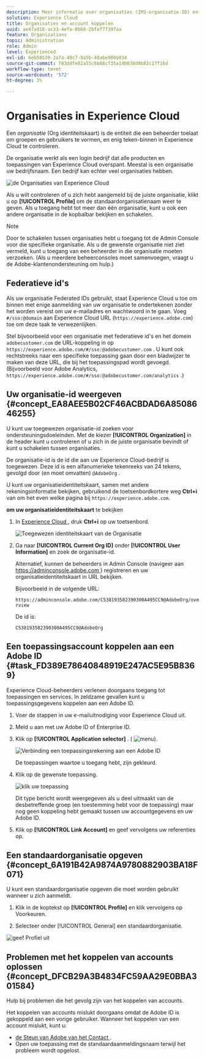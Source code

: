 ```yaml
---
description: Meer informatie over organisaties (IMS-organisatie-ID) en het koppelen van oplossingsaccounts aan Experience Cloud.
solution: Experience Cloud
title: Organisaties en account koppelen
uuid: ae47ad18-ac33-4efa-8b68-2bfaf77397aa
feature: Organizations
topic: Administration
role: Admin
level: Experienced
exl-id: 6eb58530-2a7a-48c7-9a5b-48a6e980a034
source-git-commit: f83ddfe82a55c6b88cf35a14b030d9b82c17f16d
workflow-type: tm+mt
source-wordcount: '572'
ht-degree: 3%

---
```


# Organisaties in Experience Cloud

Een *organisatie* (Org identiteitskaart) is de entiteit die een beheerder toelaat om groepen en gebruikers te vormen, en enig teken-binnen in Experience Cloud te controleren.

De organisatie werkt als een login bedrijf dat alle producten en toepassingen van Experience Cloud overspant. Meestal is een organisatie uw bedrijfsnaam. Een bedrijf kan echter veel organisaties hebben.

![ de Organisaties van Experience Cloud ](../assets/organizations-menu.png)

Als u wilt controleren of u zich hebt aangemeld bij de juiste organisatie, klikt u op **[!UICONTROL Profile]** om de standaardorganisatienaam weer te geven. Als u toegang hebt tot meer dan één organisatie, kunt u ook een andere organisatie in de kopbalbar bekijken en schakelen.

>[!NOTE]
>
>Door te schakelen tussen organisaties hebt u toegang tot de Admin Console voor die specifieke organisatie. Als u de gewenste organisatie niet ziet vermeld, kunt u toegang van een beheerder in die organisatie moeten verzoeken. (Als u meerdere beheerconsoles moet samenvoegen, vraagt u de Adobe-klantenondersteuning om hulp.)

## Federatieve id&#39;s

Als uw organisatie Federated IDs gebruikt, staat Experience Cloud u toe om binnen met enige aanmelding van uw organisatie te ondertekenen zonder het worden vereist om uw e-mailadres en wachtwoord in te gaan. Voeg `#/sso:@domain` aan Experience Cloud URL (`https://experience.adobe.com`) toe om deze taak te verwezenlijken.

Stel bijvoorbeeld voor een organisatie met federatieve id&#39;s en het domein `adobecustomer.com` de URL-koppeling in op `https://experience.adobe.com/#/sso:@adobecustomer.com` . U kunt ook rechtstreeks naar een specifieke toepassing gaan door een bladwijzer te maken van deze URL, die bij het toepassingspad wordt gevoegd. (Bijvoorbeeld voor Adobe Analytics, `https://experience.adobe.com/#/sso:@adobecustomer.com/analytics` .)

## Uw organisatie-id weergeven {#concept_EA8AEE5B02CF46ACBDAD6A8508646255}

U kunt uw toegewezen organisatie-id zoeken voor ondersteuningsdoeleinden. Met de kiezer **[!UICONTROL Organization]** in de header kunt u controleren of u zich in de juiste organisatie bevindt of kunt u schakelen tussen organisaties.

De organisatie-id is de id die aan uw Experience Cloud-bedrijf is toegewezen. Deze id is een alfanumerieke tekenreeks van 24 tekens, gevolgd door (en moet omvatten) `@AdobeOrg` .

U kunt uw organisatieidentiteitskaart, samen met andere rekeningsinformatie bekijken, gebruikend de toetsenbordkortere weg **Ctrl+i** van om het even welke pagina bij `https://experience.adobe.com`.

**om uw organisatieidentiteitskaart** te bekijken

1. In [ Experience Cloud ](https://experience.adobe.com), druk **Ctrl+i** op uw toetsenbord.

   ![ Toegewezen identiteitskaart van de Organisatie ](../assets/assigned-organization.png)

1. Ga naar **[!UICONTROL Current Org ID]** onder **[!UICONTROL User Information]** en zoek de organisatie-id.

   Alternatief, kunnen de beheerders in Admin Console (navigeer aan [ https://adminconsole.adobe.com ](https://adminconsole.adobe.com)) registreren en uw organisatieidentiteitskaart in URL bekijken.

   Bijvoorbeeld in de volgende URL:

   `https://adminconsole.adobe.com/C538193582390300A495CC9@AdobeOrg/overview`

   De id is:

   `C538193582390300A495CC9@AdobeOrg`

## Een toepassingsaccount koppelen aan een Adobe ID {#task_FD389E78640848919E247AC5E95B8369}

Experience Cloud-beheerders verlenen doorgaans toegang tot toepassingen en services. In zeldzame gevallen kunt u toepassingsgegevens koppelen aan een Adobe ID.

1. Voer de stappen in uw e-mailuitnodiging voor Experience Cloud uit.

1. Meld u aan met uw Adobe ID of Enterprise ID.

1. Klik op **[!UICONTROL Application selector]** . ( ![ menu ](../assets/apps-icon.png)).

   ![ Verbinding een toepassingsrekening aan een Adobe ID ](../assets/solutions-active.png)

   De toepassingen waartoe u toegang hebt, zijn gekleurd.

1. Klik op de gewenste toepassing.

   ![ klik uw toepassing ](../assets/analytics-link-accounts.png)

   Dit type bericht wordt weergegeven als u deel uitmaakt van de desbetreffende groep (en toestemming hebt voor de toepassing) maar nog geen koppeling hebt gemaakt tussen uw accountgegevens en uw Adobe ID.

1. Klik op **[!UICONTROL Link Account]** en geef vervolgens uw referenties op.

## Een standaardorganisatie opgeven {#concept_6A191B42A9874A9780882903BA18F071}

U kunt een standaardorganisatie opgeven die moet worden gebruikt wanneer u zich aanmeldt.

1. Klik in de koptekst op **[!UICONTROL Profile]** en klik vervolgens op Voorkeuren.

1. Selecteer onder [!UICONTROL General] een standaardorganisatie.


![ geef Profiel ](../assets/edit-profile.png) uit

## Problemen met het koppelen van accounts oplossen {#concept_DFCB29A3B4834FC59AA29E0BBA301584}

Hulp bij problemen die het gevolg zijn van het koppelen van accounts.

Het koppelen van accounts mislukt doorgaans omdat de Adobe ID is gekoppeld aan een vorige gebruiker. Wanneer het koppelen van een account mislukt, kunt u:

* [ de Steun van Adobe van het Contact ](https://experienceleague.adobe.com/?support-solution=General#support).
* Open uw toepassing met de standaardaanmeldingsnaam terwijl het probleem wordt opgelost.
